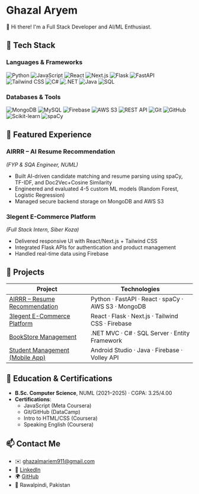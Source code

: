 # Ghazal Aryem

👋 Hi there! I'm a Full Stack Developer and AI/ML Enthusiast. 

## 🔧 Tech Stack

### Languages & Frameworks
![Python](https://img.shields.io/badge/-Python-3776AB?logo=python&logoColor=white)
![JavaScript](https://img.shields.io/badge/-JavaScript-F7DF1E?logo=javascript&logoColor=black)
![React](https://img.shields.io/badge/-React-61DAFB?logo=react&logoColor=black)
![Next.js](https://img.shields.io/badge/-Next.js-000000?logo=next.js&logoColor=white)
![Flask](https://img.shields.io/badge/-Flask-000000?logo=flask&logoColor=white)
![FastAPI](https://img.shields.io/badge/-FastAPI-009688?logo=fastapi&logoColor=white)
![Tailwind CSS](https://img.shields.io/badge/-Tailwind_CSS-06B6D4?logo=tailwind-css&logoColor=white)
![C#](https://img.shields.io/badge/-C%23-239120?logo=c-sharp&logoColor=white)
![.NET](https://img.shields.io/badge/-.NET-512BD4?logo=.net&logoColor=white)
![Java](https://img.shields.io/badge/-Java-007396?logo=java&logoColor=white)
![SQL](https://img.shields.io/badge/-SQL-4479A1?logo=postgresql&logoColor=white)

### Databases & Tools
![MongoDB](https://img.shields.io/badge/-MongoDB-47A248?logo=mongodb&logoColor=white)
![MySQL](https://img.shields.io/badge/-MySQL-4479A1?logo=mysql&logoColor=white)
![Firebase](https://img.shields.io/badge/-Firebase-FFCA28?logo=firebase&logoColor=black)
![AWS S3](https://img.shields.io/badge/-AWS_S3-569A31?logo=amazon-s3&logoColor=white)
![REST API](https://img.shields.io/badge/-REST_API-FF6F00?logo=rest&logoColor=white)
![Git](https://img.shields.io/badge/-Git-F05032?logo=git&logoColor=white)
![GitHub](https://img.shields.io/badge/-GitHub-181717?logo=github&logoColor=white)
![Scikit-learn](https://img.shields.io/badge/-Scikit_learn-F7931E?logo=scikit-learn&logoColor=white)
![spaCy](https://img.shields.io/badge/-spaCy-09A3D5?logo=spacy&logoColor=white)

## 💼 Featured Experience

### **AIRRR – AI Resume Recommendation**  
*(FYP & SQA Engineer, NUML)*  
- Built AI-driven candidate matching and resume parsing using spaCy, TF-IDF, and Doc2Vec+Cosine Similarity
- Engineered and evaluated 4-5 custom ML models (Random Forest, Logistic Regression)
- Managed secure backend storage on MongoDB and AWS S3

### **3legent E-Commerce Platform**  
*(Full Stack Intern, Siber Koza)*  
- Delivered responsive UI with React/Next.js + Tailwind CSS
- Integrated Flask APIs for authentication and product management
- Handled real-time data using Firebase

## 🚀 Projects

| Project | Technologies |
|---------|-------------|
| [AIRRR – Resume Recommendation](https://github.com/Ghazal-Aryem/AIRRR) | Python · FastAPI · React · spaCy · AWS S3 · MongoDB |
| [3legent E-Commerce Platform](https://github.com/Ghazal-Aryem/3legent) | React · Flask · Next.js · Tailwind CSS · Firebase |
| [BookStore Management](https://github.com/Ghazal-Aryem/BookStore_Management) | .NET MVC · C# · SQL Server · Entity Framework |
| [Student Management (Mobile App)](https://github.com/Ghazal-Aryem/Student_Management) | Android Studio · Java · Firebase · Volley API |

## 📘 Education & Certifications
- **B.Sc. Computer Science**, NUML (2021–2025) · CGPA: 3.25/4.00
- **Certifications**: 
  - JavaScript (Meta Coursera)
  - Git/GitHub (DataCamp)
  - Intro to HTML/CSS (Coursera)
  - Speaking English (Coursera)

## 📫 Contact Me
- ✉️ [ghazalmariem911@gmail.com](mailto:ghazalmariem911@gmail.com)
- 🔗 [LinkedIn]([https://www.linkedin.com/in/ghazal-aryem-203a03255])
- 🌍 [GitHub](https://github.com/Ghazal-Aryem)
- 📍 Rawalpindi, Pakistan
